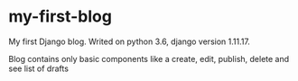 # my-first-blog

My first Django blog.
Writed on python 3.6, django version 1.11.17.

Blog contains only basic components like a create, edit, publish, delete and see list of drafts
